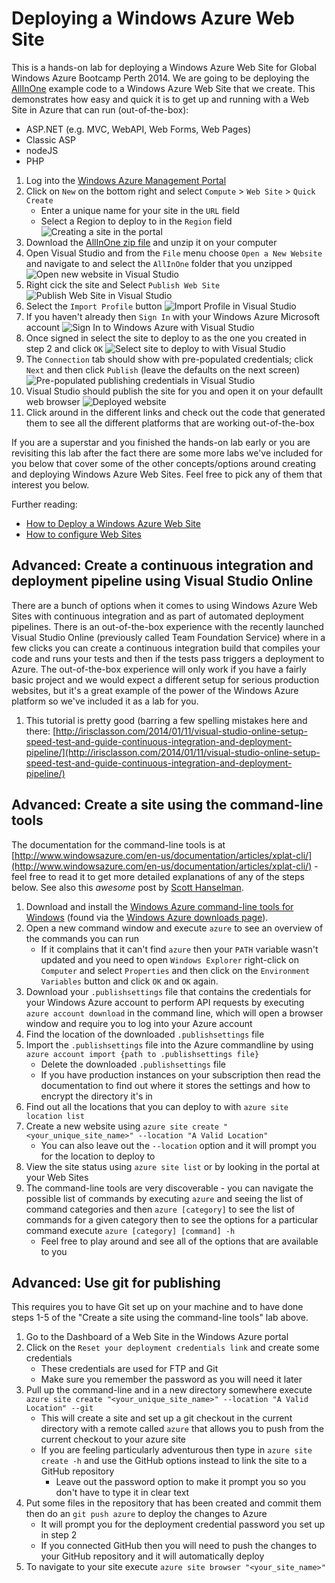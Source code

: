 Deploying a Windows Azure Web Site
==================================

This is a hands-on lab for deploying a Windows Azure Web Site for Global Windows Azure Bootcamp Perth 2014. We are going to be deploying the [AllInOne](https://github.com/MRCollective/AllInOne) example code to a Windows Azure Web Site that we create. This demonstrates how easy and quick it is to get up and running with a Web Site in Azure that can run (out-of-the-box):

* ASP.NET (e.g. MVC, WebAPI, Web Forms, Web Pages)
* Classic ASP
* nodeJS
* PHP

1. Log into the [Windows Azure Management Portal](http://manage.windowsazure.com)
2. Click on `New` on the bottom right and select `Compute` > `Web Site` > `Quick Create`
    * Enter a unique name for your site in the `URL` field
    * Select a Region to deploy to in the `Region` field
    ![Creating a site in the portal](create_site.png)
3. Download the [AllInOne zip file](https://github.com/MRCollective/WindowsAzureBootcampPerth2014/raw/master/3_DeployWebSite/AllInOne.zip) and unzip it on your computer
4. Open Visual Studio and from the `File` menu choose `Open a New Website` and navigate to and select the `AllInOne` folder that you unzipped
    ![Open new website in Visual Studio](open_website.png)
5. Right cick the site and Select `Publish Web Site`
    ![Publish Web Site in Visual Studio](publish_website.png)
6. Select the `Import Profile` button
    ![Import Profile in Visual Studio](import_profile.png)
7. If you haven't already then `Sign In` with your Windows Azure Microsoft account
    ![Sign In to Windows Azure with Visual Studio](sign_in.png)
8. Once signed in select the site to deploy to as the one you created in step 2 and click `OK`
    ![Select site to deploy to with Visual Studio](select_site.png)
9. The `Connection` tab should show with pre-populated credentials; click `Next` and then click `Publish` (leave the defaults on the next screen)
    ![Pre-populated publishing credentials in Visual Studio](prepopulated_credentials.png)
10. Visual Studio should publish the site for you and open it on your defaullt web browser
    ![Deployed website](deployed_site.png)
11. Click around in the different links and check out the code that generated them to see all the different platforms that are working out-of-the-box

If you are a superstar and you finished the hands-on lab early or you are revisiting this lab after the fact there are some more labs we've included for you below that cover some of the other concepts/options around creating and deploying Windows Azure Web Sites. Feel free to pick any of them that interest you below.

Further reading:

* [How to Deploy a Windows Azure Web Site](http://www.windowsazure.com/en-us/documentation/articles/web-sites-deploy/)
* [How to configure Web Sites](http://www.windowsazure.com/en-us/documentation/articles/web-sites-configure/)

Advanced: Create a continuous integration and deployment pipeline using Visual Studio Online
--------------------------------------------------------------------------------------------

There are a bunch of options when it comes to using Windows Azure Web Sites with continuous integration and as part of automated deployment pipelines. There is an out-of-the-box experience with the recently launched Visual Studio Online (previously called Team Foundation Service) where in a few clicks you can create a continuous integration build that compiles your code and runs your tests and then if the tests pass triggers a deployment to Azure. The out-of-the-box experience will only work if you have a fairly basic project and we would expect a different setup for serious production websites, but it's a great example of the power of the Windows Azure platform so we've included it as a lab for you.

1. This tutorial is pretty good (barring a few spelling mistakes here and there: [http://irisclasson.com/2014/01/11/visual-studio-online-setup-speed-test-and-guide-continuous-integration-and-deployment-pipeline/](http://irisclasson.com/2014/01/11/visual-studio-online-setup-speed-test-and-guide-continuous-integration-and-deployment-pipeline/)


Advanced: Create a site using the command-line tools
----------------------------------------------------
The documentation for the command-line tools is at [http://www.windowsazure.com/en-us/documentation/articles/xplat-cli/](http://www.windowsazure.com/en-us/documentation/articles/xplat-cli/) - feel free to read it to get more detailed explanations of any of the steps below. See also this *awesome* post by [Scott Hanselman](http://www.hanselman.com/blog/ManagingTheCloudFromTheCommandLine.aspx).

1. Download and install the [Windows Azure command-line tools for Windows](http://go.microsoft.com/?linkid=9828653&clcid=0x409) (found via the [Windows Azure downloads page](http://www.windowsazure.com/en-us/downloads/)).
2. Open a new command window and execute `azure` to see an overview of the commands you can run
    * If it complains that it can't find `azure` then your `PATH` variable wasn't updated and you need to open `Windows Explorer` right-click on `Computer` and select `Properties` and then click on the `Environment Variables` button and click `OK` and `OK` again.
3. Download your `.publishsettings` file that contains the credentials for your Windows Azure account to perform API requests by executing `azure account download` in the command line, which will open a browser window and require you to log into your  Azure account
4. Find the location of the downloaded `.publishsettings` file
5. Import the `.publishsettings` file into the Azure commandline by using `azure account import {path to .publishsettings file}`
    * Delete the downloaded `.publishsettings` file
    * If you have production instances on your subscription then read the documentation to find out where it stores the settings and how to encrypt the directory it's in
6. Find out all the locations that you can deploy to with `azure site location list`
7. Create a new website using `azure site create "<your_unique_site_name>" --location "A Valid Location"`
    * You can also leave out the `--location` option and it will prompt you for the location to deploy to
8. View the site status using `azure site list` or by looking in the portal at your Web Sites
9. The command-line tools are very discoverable - you can navigate the possible list of commands by executing `azure` and seeing the list of command categories and then `azure [category]` to see the list of commands for a given category then to see the options for a particular command execute `azure [category] [command] -h`
    * Feel free to play around and see all of the options that are available to you

Advanced: Use git for publishing
----------------------------------
This requires you to have Git set up on your machine and to have done steps 1-5 of the "Create a site using the command-line tools" lab above. 

1. Go to the Dashboard of a Web Site in the Windows Azure portal
2. Click on the `Reset your deployment credentials link` and create some credentials
    * These credentials are used for FTP and Git
    * Make sure you remember the password as you will need it later
3.  Pull up the command-line and in a new directory somewhere execute `azure site create "<your_unique_site_name>" --location "A Valid Location" --git`
    * This will create a site and set up a git checkout in the current directory with a remote called `azure` that allows you to push from the current checkout to your azure site
    * If you are feeling particularly adventurous then type in `azure site create -h` and use the GitHub options instead to link the site to a GitHub repository
        * Leave out the password option to make it prompt you so you don't have to type it in clear text
4. Put some files in the repository that has been created and commit them then do an `git push azure` to deploy the changes to Azure
    * It will prompt you for the deployment credential password you set up in step 2
    * If you connected GitHub then you will need to push the changes to your GitHub repository and it will automatically deploy
5. To navigate to your site execute `azure site browser "<your_site_name>"`

